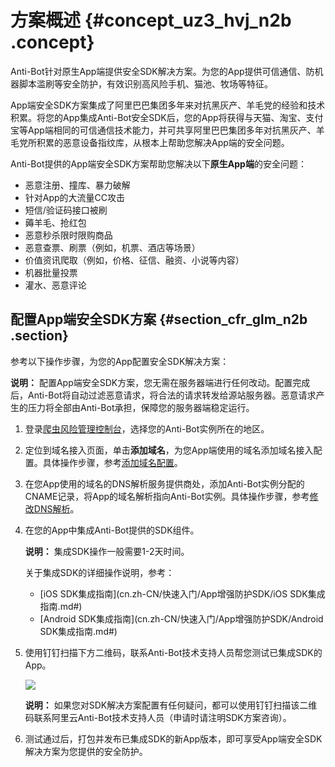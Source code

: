 # 方案概述 {#concept_uz3_hvj_n2b .concept}

Anti-Bot针对原生App端提供安全SDK解决方案。为您的App提供可信通信、防机器脚本滥刷等安全防护，有效识别高风险手机、猫池、牧场等特征。

App端安全SDK方案集成了阿里巴巴集团多年来对抗黑灰产、羊毛党的经验和技术积累。将您的App集成Anti-Bot安全SDK后，您的App将获得与天猫、淘宝、支付宝等App端相同的可信通信技术能力，并可共享阿里巴巴集团多年对抗黑灰产、羊毛党所积累的恶意设备指纹库，从根本上帮助您解决App端的安全问题。

Anti-Bot提供的App端安全SDK方案帮助您解决以下**原生App端**的安全问题：

-   恶意注册、撞库、暴力破解
-   针对App的大流量CC攻击
-   短信/验证码接口被刷
-   薅羊毛、抢红包
-   恶意秒杀限时限购商品
-   恶意查票、刷票（例如，机票、酒店等场景）
-   价值资讯爬取（例如，价格、征信、融资、小说等内容）
-   机器批量投票
-   灌水、恶意评论

## 配置App端安全SDK方案 {#section_cfr_glm_n2b .section}

参考以下操作步骤，为您的App配置安全SDK解决方案：

**说明：** 配置App端安全SDK方案，您无需在服务器端进行任何改动。配置完成后，Anti-Bot将自动过滤恶意请求，将合法的请求转发给源站服务器。恶意请求产生的压力将全部由Anti-Bot承担，保障您的服务器端稳定运行。

1.  登录[爬虫风险管理控制台](https://yundun.console.aliyun.com/?p=antibot)，选择您的Anti-Bot实例所在的地区。
2.  定位到域名接入页面，单击**添加域名**，为您App端使用的域名添加域名接入配置。具体操作步骤，参考[添加域名配置](cn.zh-CN/快速入门/步骤1：添加域名.md#)。
3.  在您App使用的域名的DNS解析服务提供商处，添加Anti-Bot实例分配的CNAME记录，将App的域名解析指向Anti-Bot实例。具体操作步骤，参考[修改DNS解析](cn.zh-CN/快速入门/步骤4：修改DNS解析.md#)。
4.  在您的App中集成Anti-Bot提供的SDK组件。

    **说明：** 集成SDK操作一般需要1-2天时间。

    关于集成SDK的详细操作说明，参考：

    -   [iOS SDK集成指南](cn.zh-CN/快速入门/App增强防护SDK/iOS SDK集成指南.md#)
    -   [Android SDK集成指南](cn.zh-CN/快速入门/App增强防护SDK/Android SDK集成指南.md#)
5.  使用钉钉扫描下方二维码，联系Anti-Bot技术支持人员帮您测试已集成SDK的App。

    ![](http://static-aliyun-doc.oss-cn-hangzhou.aliyuncs.com/assets/img/16083/15331927727327_zh-CN.png)

    **说明：** 如果您对SDK解决方案配置有任何疑问，都可以使用钉钉扫描该二维码联系阿里云Anti-Bot技术支持人员（申请时请注明SDK方案咨询）。

6.  测试通过后，打包并发布已集成SDK的新App版本，即可享受App端安全SDK解决方案为您提供的安全防护。

